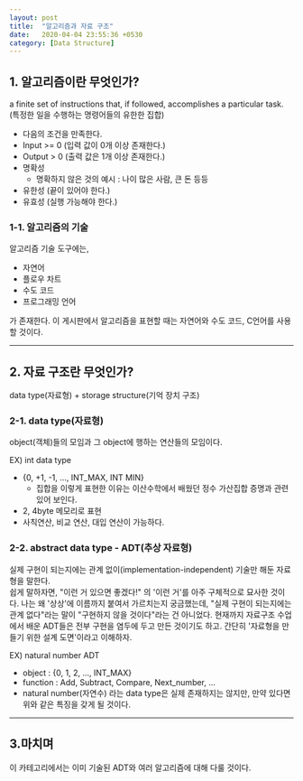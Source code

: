 ```yaml
---
layout: post
title:  "알고리즘과 자료 구조"
date:   2020-04-04 23:55:36 +0530
category: [Data Structure]
---
```


## 1. 알고리즘이란 무엇인가?  
 a finite set of instructions that, if followed, accomplishes a particular task. (특정한 일을 수행하는 명령어들의 유한한 집합)  
 - 다음의 조건을 만족한다.
  - Input >= 0 (입력 값이 0개 이상 존재한다.)
  - Output > 0 (출력 값은 1개 이상 존재한다.)
  - 명확성
	- 명확하지 않은 것의 예시 : 나이 많은 사람, 큰 돈 등등
  - 유한성 (끝이 있어야 한다.)
  - 유효성 (실행 가능해야 한다.)

### 1-1. 알고리즘의 기술
 알고리즘 기술 도구에는,
 - 자연어
 - 플로우 차트
 - 수도 코드
 - 프로그래밍 언어
 
 가 존재한다. 이 게시판에서 알고리즘을 표현할 때는 자연어와 수도 코드, C언어를 사용할 것이다.
 
 
***
## 2. 자료 구조란 무엇인가?
 data type(자료형) + storage structure(기억 장치 구조)
 
### 2-1. data type(자료형)

 object(객체)들의 모임과 그 object에 행하는 연산들의 모임이다.  
 
 EX) int data type
  - {0, +1, -1, ..., INT_MAX, INT MIN}
	- 집합을 이렇게 표현한 이유는 이산수학에서 배웠던 정수 가산집합 증명과 관련있어 보인다.
  - 2, 4byte 메모리로 표현
  - 사칙연산, 비교 연산, 대입 연산이 가능하다.

### 2-2. abstract data type - ADT(추상 자료형)

 실제 구현이 되는지에는 관계 없이(implementation-independent) 기술만 해둔 자료형을 말한다.  
 쉽게 말하자면, "이런 거 있으면 좋겠다!" 의 '이런 거'를 아주 구체적으로 묘사한 것이다. 나는 왜 '상상'에 이름까지 붙여서 가르치는지 궁금했는데, "실제 구현이 되는지에는 관계 없다"라는 말이 "구현하지 않을 것이다"라는 건 아니었다. 현재까지 자료구조 수업에서 배운 ADT들은 전부 구현을 염두에 두고 만든 것이기도 하고. 간단히 '자료형을 만들기 위한 설계 도면'이라고 이해하자.
 
 EX) natural number ADT
  - object : {0, 1, 2, ..., INT_MAX}
  - function : Add, Subtract, Compare, Next_number, ...
  - natural number(자연수) 라는 data type은 실제 존재하지는 않지만, 만약 있다면 위와 같은 특징을 갖게 될 것이다.
  
  
***
## 3.마치며  

 이 카테고리에서는 이미 기술된 ADT와 여러 알고리즘에 대해 다룰 것이다.
